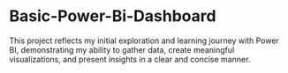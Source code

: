 # Basic-Power-Bi-Dashboard
This project reflects my initial exploration and learning journey with Power BI, demonstrating my ability to gather data, create meaningful visualizations, and present insights in a clear and concise manner.
